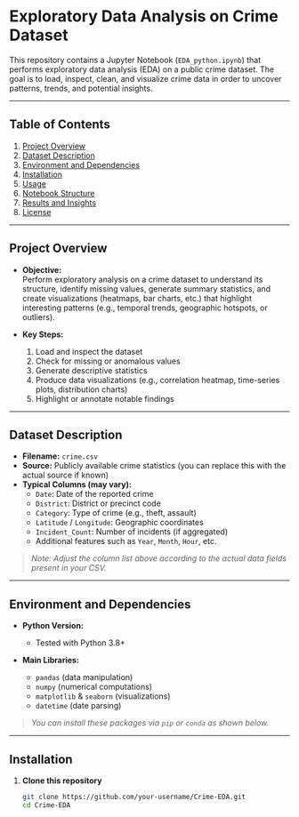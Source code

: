 # Exploratory Data Analysis on Crime Dataset

This repository contains a Jupyter Notebook (`EDA_python.ipynb`) that performs exploratory data analysis (EDA) on a public crime dataset. The goal is to load, inspect, clean, and visualize crime data in order to uncover patterns, trends, and potential insights.

---

## Table of Contents

1. [Project Overview](#project-overview)
2. [Dataset Description](#dataset-description)
3. [Environment and Dependencies](#environment-and-dependencies)
4. [Installation](#installation)
5. [Usage](#usage)
6. [Notebook Structure](#notebook-structure)
7. [Results and Insights](#results-and-insights)
8. [License](#license)

---

## Project Overview

- **Objective:**  
  Perform exploratory analysis on a crime dataset to understand its structure, identify missing values, generate summary statistics, and create visualizations (heatmaps, bar charts, etc.) that highlight interesting patterns (e.g., temporal trends, geographic hotspots, or outliers).

- **Key Steps:**  
  1. Load and inspect the dataset  
  2. Check for missing or anomalous values  
  3. Generate descriptive statistics  
  4. Produce data visualizations (e.g., correlation heatmap, time-series plots, distribution charts)  
  5. Highlight or annotate notable findings

---

## Dataset Description

- **Filename:** `crime.csv`  
- **Source:** Publicly available crime statistics (you can replace this with the actual source if known)  
- **Typical Columns (may vary):**  
  - `Date`: Date of the reported crime  
  - `District`: District or precinct code  
  - `Category`: Type of crime (e.g., theft, assault)  
  - `Latitude` / `Longitude`: Geographic coordinates  
  - `Incident_Count`: Number of incidents (if aggregated)  
  - Additional features such as `Year`, `Month`, `Hour`, etc.

> _Note: Adjust the column list above according to the actual data fields present in your CSV._

---

## Environment and Dependencies

- **Python Version:**  
  - Tested with Python 3.8+

- **Main Libraries:**  
  - `pandas` (data manipulation)  
  - `numpy` (numerical computations)  
  - `matplotlib` & `seaborn` (visualizations)  
  - `datetime` (date parsing)  

> _You can install these packages via `pip` or `conda` as shown below._

---

## Installation

1. **Clone this repository**  
   ```bash
   git clone https://github.com/your-username/Crime-EDA.git
   cd Crime-EDA

